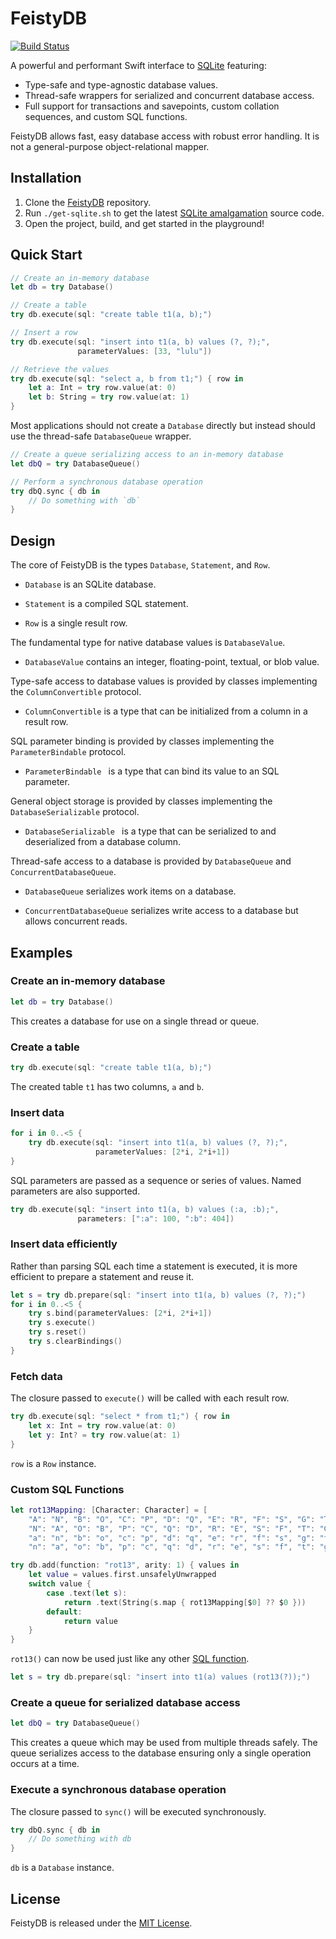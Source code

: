 # FeistyDB

[![Build Status](https://travis-ci.org/feistydog/FeistyDB.svg?branch=master)](https://travis-ci.org/feistydog/FeistyDB)

A powerful and performant Swift interface to [SQLite](https://sqlite.org) featuring:

- Type-safe and type-agnostic database values.
- Thread-safe wrappers for serialized and concurrent database access.
-  Full support for transactions and savepoints, custom collation sequences, and custom SQL functions.


FeistyDB allows fast, easy database access with robust error handling.  It is not a general-purpose object-relational mapper.

## Installation

1. Clone the [FeistyDB](https://github.com/feistydog/FeistyDB) repository.
2. Run `./get-sqlite.sh` to get the latest [SQLite amalgamation](https://sqlite.org/amalgamation.html) source code.
3. Open the project, build, and get started in the playground!

## Quick Start

```swift
// Create an in-memory database
let db = try Database()

// Create a table
try db.execute(sql: "create table t1(a, b);")

// Insert a row
try db.execute(sql: "insert into t1(a, b) values (?, ?);", 
               parameterValues: [33, "lulu"])

// Retrieve the values
try db.execute(sql: "select a, b from t1;") { row in
    let a: Int = try row.value(at: 0)
    let b: String = try row.value(at: 1)
}
```

Most applications should not create a `Database` directly but instead should use the thread-safe `DatabaseQueue` wrapper.

```swift
// Create a queue serializing access to an in-memory database
let dbQ = try DatabaseQueue()

// Perform a synchronous database operation
try dbQ.sync { db in
    // Do something with `db`
}
```

## Design

The core of FeistyDB is the types `Database`, `Statement`, and `Row`.

- `Database` is an SQLite database.

- `Statement` is a compiled SQL statement.

- `Row` is a single result row.

The fundamental type for native database values is `DatabaseValue`.

- `DatabaseValue` contains an integer, floating-point, textual, or blob value.

Type-safe access to database values is provided by classes implementing the `ColumnConvertible` protocol.

- `ColumnConvertible` is a type that can be initialized from a column in a result row.

SQL parameter binding is provided by classes implementing the `ParameterBindable` protocol.

- `ParameterBindable ` is a type that can bind its value to an SQL parameter.

General object storage is provided by classes implementing the `DatabaseSerializable` protocol.

- `DatabaseSerializable ` is a type that can be serialized to and deserialized from a database column.

Thread-safe access to a database is provided by `DatabaseQueue` and `ConcurrentDatabaseQueue`.

- `DatabaseQueue` serializes work items on a database.

- `ConcurrentDatabaseQueue` serializes write access to a database but allows concurrent reads.

## Examples

### Create an in-memory database

```swift
let db = try Database()
```

This creates a database for use on a single thread or queue.

### Create a table

```swift
try db.execute(sql: "create table t1(a, b);")
```

The created table `t1` has two columns, `a` and `b`.

### Insert data

```swift
for i in 0..<5 {
    try db.execute(sql: "insert into t1(a, b) values (?, ?);",
                   parameterValues: [2*i, 2*i+1])
}
```
SQL parameters are passed as a sequence or series of values.  Named parameters are also supported.

```swift
try db.execute(sql: "insert into t1(a, b) values (:a, :b);",
               parameters: [":a": 100, ":b": 404])
```

### Insert data efficiently

Rather than parsing SQL each time a statement is executed, it is more efficient to prepare a statement and reuse it.

```swift
let s = try db.prepare(sql: "insert into t1(a, b) values (?, ?);")
for i in 0..<5 {
    try s.bind(parameterValues: [2*i, 2*i+1])
    try s.execute()
    try s.reset()
    try s.clearBindings()
}
```

### Fetch data

The closure passed to `execute()` will be called with each result row.

```swift
try db.execute(sql: "select * from t1;") { row in
    let x: Int = try row.value(at: 0)
    let y: Int? = try row.value(at: 1)
}
```

`row` is a `Row` instance.

### Custom SQL Functions

```swift
let rot13Mapping: [Character: Character] = [
    "A": "N", "B": "O", "C": "P", "D": "Q", "E": "R", "F": "S", "G": "T", "H": "U", "I": "V", "J": "W", "K": "X", "L": "Y", "M": "Z",
    "N": "A", "O": "B", "P": "C", "Q": "D", "R": "E", "S": "F", "T": "G", "U": "H", "V": "I", "W": "J", "X": "K", "Y": "L", "Z": "M",
    "a": "n", "b": "o", "c": "p", "d": "q", "e": "r", "f": "s", "g": "t", "h": "u", "i": "v", "j": "w", "k": "x", "l": "y", "m": "z",
    "n": "a", "o": "b", "p": "c", "q": "d", "r": "e", "s": "f", "t": "g", "u": "h", "v": "i", "w": "j", "x": "k", "y": "l", "z": "m"]

try db.add(function: "rot13", arity: 1) { values in
    let value = values.first.unsafelyUnwrapped
    switch value {
        case .text(let s):
            return .text(String(s.map { rot13Mapping[$0] ?? $0 }))
        default:
            return value
    }
}
```

`rot13()` can now be used just like any other [SQL function](https://www.sqlite.org/lang_corefunc.html).

```swift
let s = try db.prepare(sql: "insert into t1(a) values (rot13(?));")
```

### Create a queue for serialized database access

```swift
let dbQ = try DatabaseQueue()
```

This creates a queue which may be used from multiple threads safely.  The queue serializes access to the database ensuring only a single operation occurs at a time.

### Execute a synchronous database operation

The closure passed to `sync()` will be executed synchronously.

```swift
try dbQ.sync { db in
    // Do something with db
}
```

`db` is a `Database` instance.

## License

FeistyDB is released under the [MIT License](https://github.com/feistydog/FeistyDB/blob/master/LICENSE.txt).
